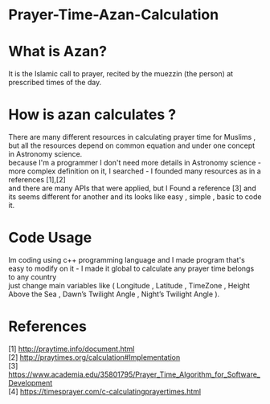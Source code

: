 # Prayer-Time-Azan-Calculation

# What is Azan?
It is the Islamic call to prayer, recited by the muezzin (the person) at prescribed times of the day.

# How is azan calculates ?
There are many different resources in calculating prayer time for Muslims , but  all the resources depend on common equation and under one concept in Astronomy science.<br/>
because I'm a programmer I don't need more details in Astronomy science - more complex definition on it, I searched - I founded many resources as in a references [1],[2] <br/>
and there are many APIs that were applied, but I Found  a reference [3] and its seems different for another and its looks like easy , simple , basic to code it. 

# Code Usage
Im coding using c++ programming language and I made program that's easy to modify on it - I made it global to calculate any prayer time belongs to any country<br/>
just change main variables like ( Longitude , Latitude , TimeZone , Height Above the Sea , Dawn’s Twilight Angle , Night’s Twilight Angle ).
# References
[1] http://praytime.info/document.html <br/>
[2] http://praytimes.org/calculation#Implementation <br/>
[3] https://www.academia.edu/35801795/Prayer_Time_Algorithm_for_Software_Development <br/>
[4] https://timesprayer.com/c-calculatingprayertimes.html <br/>






